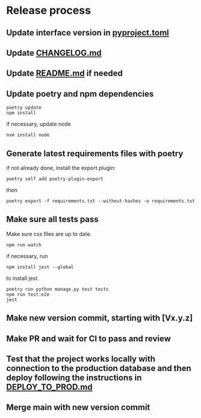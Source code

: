 # Release process

## Update interface version in [pyproject.toml](pyproject.toml)

## Update [CHANGELOG.md](CHANGELOG.md)

## Update [README.md](README.md) if needed

## Update poetry and npm dependencies

```shell
poetry update
npm install
```
if necessary, update node

```shell
nvm install node
```

## Generate latest requirements files with poetry

if not already done, install the export plugin:
```shell
poetry self add poetry-plugin-export
```
then
```shell
poetry export -f requirements.txt --without-hashes -o requirements.txt 
```

## Make sure all tests pass

Make sure css files are up to date.

```shell
npm run watch
```

if necessary, run

```shell
npm install jest --global
```

to install jest.

```shell
poetry run python manage.py test tests
npm run test:e2e
jest
```

## Make new version commit, starting with [Vx.y.z]

## Make PR and wait for CI to pass and review

## Test that the project works locally with connection to the production database and then deploy following the instructions in [DEPLOY_TO_PROD.md](DEPLOY_TO_PROD.md)

## Merge main with new version commit
